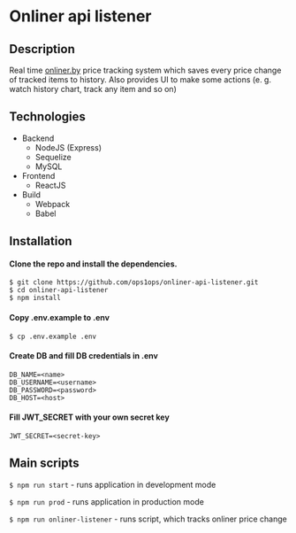 # Onliner api listener
## Description
Real time [onliner.by](https://onliner.by) price tracking system which saves every price change of tracked items to history. Also provides UI to make some actions (e. g. watch history chart, track any item and so on)
## Technologies
- Backend
  - NodeJS (Express)
  - Sequelize
  - MySQL
- Frontend
  - ReactJS
- Build
  - Webpack
  - Babel
## Installation
#### Clone the repo and install the dependencies.
```
$ git clone https://github.com/ops1ops/onliner-api-listener.git
$ cd onliner-api-listener
$ npm install
```
#### Copy .env.example to .env 
```
$ cp .env.example .env
```
#### Create DB and fill DB credentials in .env
```
DB_NAME=<name>
DB_USERNAME=<username>
DB_PASSWORD=<password>
DB_HOST=<host>
```
#### Fill JWT_SECRET with your own secret key
```
JWT_SECRET=<secret-key>
```
## Main scripts
`$ npm run start` - runs application in development mode

`$ npm run prod` - runs application in production mode

`$ npm run onliner-listener` - runs script, which tracks onliner price change
